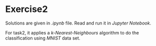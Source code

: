 # Exercise2
Solutions are given in *.ipynb* file. Read and run it in *Jupyter Notebook*. 

For task2, it applies a *k-Nearest-Neighbours* algorithm to do the classification using *MNIST* data set. 
